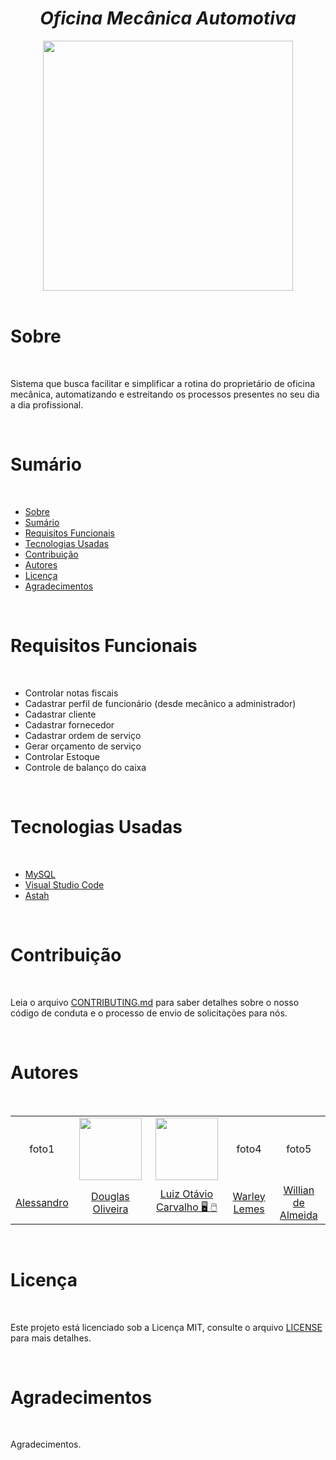 <div align="center">
  <h1 align="center"> <i>Oficina Mecânica Automotiva</i> </h1>
  <img src="https://user-images.githubusercontent.com/89395176/137013362-6efe22d1-4208-4419-a920-0b6d6445e8e8.gif" width="400px;" height="auto;" alt=""/>
</div>

<br>

<div id="sobre">
  <h1 align="left"> Sobre </h1>
  <br>
  <p text-align="justify;"> 
    Sistema que busca facilitar e simplificar a rotina do proprietário de oficina mecânica, automatizando e estreitando os processos presentes no seu dia a dia profissional.
  </p>
</div>
 
<br>

<div id="sumario">
  <h1 align="left"> Sumário </h1>
  <br>
  <ul>
    <li>
      <a href="#sobre" title="sobre">Sobre</a>
    </li>
    <li>
      <a href="#sumario" title="sumario">Sumário</a>
    </li>
    <li>
      <a href="#reqFunc" title="Requisitos Funcionais">Requisitos Funcionais</a>
    </li>
    <li>
      <a href="#tec" title="Tecnologias Usadas">Tecnologias Usadas</a>
    </li>
    <li>
      <a href="#contribuicao" title="Contribuição">Contribuição</a>
    </li>
    <li>
      <a href="#autores" title="Autores">Autores</a>
    </li>
    <li>
      <a href="#licenca" title="Licença">Licença</a>
    </li>
    <li>
      <a href="#agradec" title="Agradecimentos">Agradecimentos</a>
    </li>
  </ul>
</div>

<br>

<div id="reqFunc">
  <h1 align="left"> Requisitos Funcionais </h1>
  <br>
  <ul>
    <li>
      Controlar notas fiscais
    </li>
    <li>
      Cadastrar perfil de funcionário (desde mecânico a administrador)
    </li>
    <li>
      Cadastrar cliente
    </li>
    <li>
      Cadastrar fornecedor
    </li>
    <li>
      Cadastrar ordem de serviço
    </li>
    <li>
      Gerar orçamento de serviço
    </li>
    <li>
      Controlar Estoque
    </li>
    <li>
      Controle de balanço do caixa
    </li>
  </ul>
</div>

<br>

<div id="tec">
  <h1 align="left"> Tecnologias Usadas </h1>
  <br>
  <ul>
    <li>
      <a href="https://mysql.com" title="mySQL">MySQL</a>
    </li>
    <li>
      <a href="https://code.visualstudio.com" title="VS Code">Visual Studio Code</a>
    </li>
    <li>
      <a href="https://astah.net/downloads/" title="Astah">Astah</a>
    </li>
  </ul>
</div>

<br>

<div id="contribuicao">
  <h1 align="left"> Contribuição </h1>
  <br>
  <p>
    Leia o arquivo <a href="https://github.com/luizottavioc/OficinaMecanica-ModSoftware/blob/main/CONTRIBUTING.md">CONTRIBUTING.md</a> para saber detalhes sobre o nosso código de conduta e o processo de envio de solicitações para nós.
  </p>
</div>

<br>

<div id="autores">
  <h1 align="left"> Autores </h1>
  <br>
  <table>
  <tr align="center">
    <td>
       foto1
    </td>
    <td>
       <img src= "https://user-images.githubusercontent.com/82003438/137406656-d60ae8ee-9606-4e65-90e9-d3e0f0175f0e.jpeg" alt="" height="100px;"/>
    </td>
    <td>
      <img src="https://user-images.githubusercontent.com/89395176/137017217-28459230-3a76-4c93-8a55-6515ab36fd92.jpg" alt="" width="100px;" height="100px;"/>
    </td>
    <td>
       foto4
    </td>
    <td>
       foto5
    </td>
  </tr>
  <tr align="center">
    <td>
       <a href="" title="Alessandro"> Alessandro </a>
    </td>
    <td>
       <a href="https://github.com/d0ugsss" title="Douglas Oliveira"> Douglas Oliveira </a>
    </td>
    <td>
      <a href="https://github.com/luizottavioc" title="Luiz Otávio"> Luiz Otávio Carvalho 🖥️ 🖱️ </a>
    </td>
    <td>
       <a href="https://github.com/wbalemes" title="Warley Lemes"> Warley Lemes </a>
    </td>
    <td>
       <a href="https://github.com/Willian6" title="Willian de Almeida"> Willian de Almeida </a>
    </td>
  </tr>
</table>
</div>

<br>

<div id="licenca">
  <h1 align="left"> Licença </h1>
  <br>
  <p>
    Este projeto está licenciado sob a Licença MIT,  consulte o arquivo <a href="https://github.com/luizottavioc/OficinaMecanica-ModSoftware/blob/main/LICENSE">LICENSE</a> para mais detalhes.
  </p>
</div>

<br>

<div id="agradec">
  <h1 align="left"> Agradecimentos </h1>
  <br>
  <p>
    Agradecimentos.
  </p>
</div>

<br>
<br>
